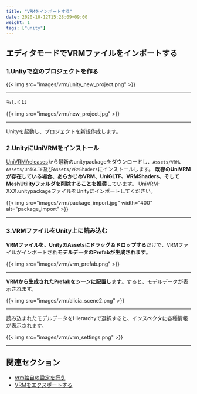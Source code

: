 ```yaml
---
title: "VRMをインポートする"
date: 2020-10-12T15:28:09+09:00
weight: 1
tags: ["unity"]
---
```


## エディタモードでVRMファイルをインポートする

### 1.Unityで空のプロジェクトを作る

{{< img src="images/vrm/unity_new_project.png" >}}
<hr>

もしくは

{{< img src="images/vrm/new_project.jpg" >}}
<hr>

Unityを起動し、プロジェクトを新規作成します。

### 2.UnityにUniVRMをインストール

[UniVRM/releases](https://github.com/vrm-c/UniVRM/releases)から最新のunitypackageをダウンロードし、`Assets/VRM`、`Assets/UniGLTF`及び`Assets/VRMShaders`にインストールします。
**既存のUniVRMが存在している場合、あらかじめVRM、UniGLTF、VRMShaders、そしてMeshUtilityフォルダを削除することを推奨**しています。
UniVRM-XXX.unitypackageファイルをUnityにインポートしてください。

{{< img src="images/vrm/package_import.jpg" width="400" alt="package_import" >}}
<hr>

### 3.VRMファイルをUnity上に読み込む

**VRMファイルを、UnityのAssetsにドラッグ＆ドロップする**だけで、VRMファイルがインポートされ**モデルデータのPrefabが生成されます**。

{{< img src="images/vrm/vrm_prefab.png" >}}
<hr>

**VRMから生成されたPrefabをシーンに配置します**。すると、モデルデータが表示されます。

{{< img src="images/vrm/alicia_scene2.png" >}}
<hr>

読み込まれたモデルデータをHierarchyで選択すると、インスペクタに各種情報が表示されます。

{{< img src="images/vrm/vrm_settings.png" >}}
<hr>

## 関連セクション

- [vrm独自の設定を行う](/vrm/how_to_make_vrm/setup_vrm#vrm独自の設定を行う)
- [VRMをエクスポートする](/univrm/export/univrm_export)